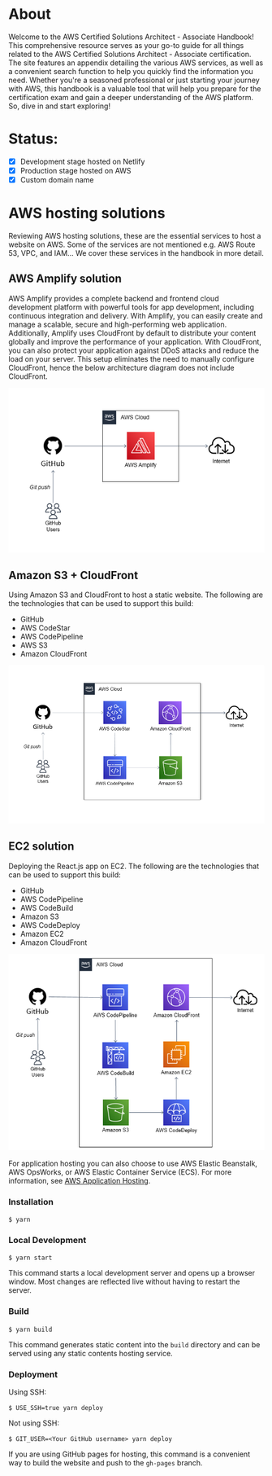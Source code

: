 # About

Welcome to the AWS Certified Solutions Architect - Associate Handbook! This comprehensive resource serves as your go-to guide for all things related to the AWS Certified Solutions Architect - Associate certification. The site features an appendix detailing the various AWS services, as well as a convenient search function to help you quickly find the information you need. Whether you're a seasoned professional or just starting your journey with AWS, this handbook is a valuable tool that will help you prepare for the certification exam and gain a deeper understanding of the AWS platform. So, dive in and start exploring!           


# Status:

- [x] Development stage hosted on Netlify
- [x] Production stage hosted on AWS
- [x] Custom domain name

# AWS hosting solutions

Reviewing AWS hosting solutions, these are the essential services to host a website on AWS. Some of the services are not mentioned e.g. AWS Route 53, VPC, and IAM... We cover these services in the handbook in more detail.


## AWS Amplify solution

AWS Amplify provides a complete backend and frontend cloud development platform with powerful tools for app development, including continuous integration and delivery. With Amplify, you can easily create and manage a scalable, secure and high-performing web application. Additionally, Amplify uses CloudFront by default to distribute your content globally and improve the performance of your application. With CloudFront, you can also protect your application against DDoS attacks and reduce the load on your server. This setup eliminates the need to manually configure CloudFront, hence the below architecture diagram does not include CloudFront.

![Architecture](./static/img/website-simple-architecture.png)


## Amazon S3 + CloudFront

Using Amazon S3 and CloudFront to host a static website. The following are the technologies that can be used to support this build:

- GitHub
- AWS CodeStar
- AWS CodePipeline
- AWS S3
- Amazon CloudFront


![Architecture](./static/img/website-expected-architecture.png)

## EC2 solution

Deploying the React.js app on EC2. The following are the technologies that can be used to support this build:

- GitHub
- AWS CodePipeline
- AWS CodeBuild
- Amazon S3
- AWS CodeDeploy
- Amazon EC2
- Amazon CloudFront


![Architecture](./static/img/hosting-ec2-architecture.png)

For application hosting you can also choose to use AWS Elastic Beanstalk, AWS OpsWorks, or AWS Elastic Container Service (ECS). For more information, see [AWS Application Hosting](https://docs.aws.amazon.com/whitepapers/latest/aws-overview/application-hosting.html).
### Installation

```
$ yarn
```

### Local Development

```
$ yarn start
```

This command starts a local development server and opens up a browser window. Most changes are reflected live without having to restart the server.

### Build

```
$ yarn build
```

This command generates static content into the `build` directory and can be served using any static contents hosting service.

### Deployment

Using SSH:

```
$ USE_SSH=true yarn deploy
```

Not using SSH:

```
$ GIT_USER=<Your GitHub username> yarn deploy
```

If you are using GitHub pages for hosting, this command is a convenient way to build the website and push to the `gh-pages` branch.

